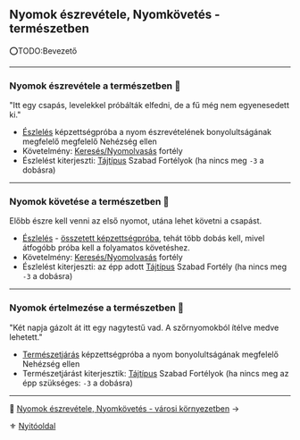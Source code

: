 ## Nyomok észrevétele, Nyomkövetés - természetben

⭕TODO:Bevezető

---
### Nyomok észrevétele a természetben 🌳

"Itt egy csapás, levelekkel próbálták elfedni, de a fű még nem egyenesedett ki."

- [Észlelés](kepzettsegek.primer.altalanos/eszleles.md) képzettségpróba a nyom észrevételének bonyolultságának megfelelő megfelelő Nehézség ellen
- Követelmény: [Keresés/Nyomolvasás](fortelyok.altalanos/kereses_nyomolvasas.md) fortély
- Észlelést kiterjeszti: [Tájtípus](042_szabad_fortelyok.md#tanulható-szabad-hátterek-listája) Szabad Fortélyok (ha nincs meg `-3` a dobásra)

---
### Nyomok követése a természetben 🌳

Előbb észre kell venni az első nyomot, utána lehet követni a csapást.

- [Észlelés](kepzettsegek.primer.altalanos/eszleles.md) -  [összetett képzettségpróba](037_kepzettsegproba.md#összetett-képzettségpróba-másodlagos-próbadobások), tehát több dobás kell, mivel átfogóbb próba kell a folyamatos követéshez.
- Követelmény: [Keresés/Nyomolvasás](fortelyok.altalanos/kereses_nyomolvasas.md) fortély
- Észlelést kiterjeszti: az épp adott [Tájtípus](042_szabad_fortelyok.md#tanulható-szabad-hátterek-listája) Szabad Fortély (ha nincs meg `-3` a dobásra)

---
### Nyomok értelmezése a természetben 🌳

"Két napja gázolt át itt egy nagytestű vad. A szőrnyomokból ítélve medve lehetett."

- [Természetjárás](kepzettsegek.szekunder/termeszetjaras.md) képzettségpróba a nyom bonyolultságának megfelelő Nehézség ellen
- Természetjárást kiterjesztik: [Tájtípus](042_szabad_fortelyok.md#tanulható-szabad-hátterek-listája) Szabad Fortélyok (ha nincs meg az épp szükséges: `-3` a dobásra)

---

🔗 [Nyomok észrevétele, Nyomkövetés - városi környezetben](152_02_nyomok_nyomkovetes_varos.md) →

⚜️ [Nyitóoldal](start.md)
